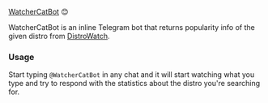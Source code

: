[WatcherCatBot](https://t.me/WatcherCatBot) :blush:

WatcherCatBot is an inline Telegram bot that returns popularity info of the given distro from [DistroWatch](https://distrowatch.com).

### Usage

Start typing `@WatcherCatBot` in any chat and it will start watching what you type and try to respond with the statistics about the distro you're searching for.
